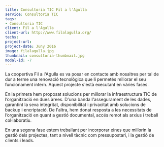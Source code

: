 ```yaml
---
title: Consultoria TIC Fil a l'Agulla
service: Consultoria TIC
tags:
- Consultoria TIC
client: Fil a l'Agulla
client-url: http://www.filalagulla.org/
techs:
project-url:
project-date: Juny 2016
image: filalagulla.jpg
thumbnail: consultoria-thumbnail.jpg
modal-id: -7
---
```

La coopertiva Fil a l'Agulla es va posar en contacte amb nosaltres per tal de dur a terme una renovació tecnològica que li permetés millorar el seu funcionament intern. Aquest projecte s'està executant en vàries fases.

En la primera hem proposat solucions per millorar la infraestructura TIC de l’organització en dues àrees. D'una banda l'assegurament de les dades, garantint la seva integritat, disponibilitat i privacitat amb solucions de backup i encriptació. De l'altra, hem donat resposta a les necessitats de l’organització en quant a gestió documental, accés remot als arxius i treball col·laboratiu.

En una segona fase estem treballant per incorporar eines que millorin la gestió dels projectes, tant a nivell tècnic com pressupostari, i la gestió de clients i leads.
